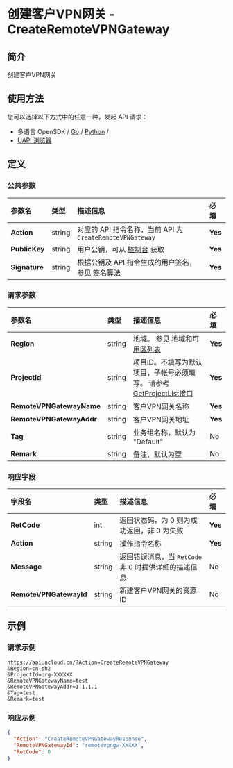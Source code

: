 # 创建客户VPN网关 - CreateRemoteVPNGateway

## 简介

创建客户VPN网关






## 使用方法

您可以选择以下方式中的任意一种，发起 API 请求：
- 多语言 OpenSDK / [Go](https://github.com/ucloud/ucloud-sdk-go) / [Python](https://github.com/ucloud/ucloud-sdk-python3) /
- [UAPI 浏览器](https://console.ucloud.cn/uapi/detail?id=CreateRemoteVPNGateway)


## 定义

### 公共参数

| 参数名 | 类型 | 描述信息 | 必填 |
|:---|:---|:---|:---|
| **Action**     | string  | 对应的 API 指令名称，当前 API 为 `CreateRemoteVPNGateway`                        | **Yes** |
| **PublicKey**  | string  | 用户公钥，可从 [控制台](https://console.ucloud.cn/uapi/apikey) 获取                                             | **Yes** |
| **Signature**  | string  | 根据公钥及 API 指令生成的用户签名，参见 [签名算法](api/summary/signature.md)  | **Yes** |

### 请求参数

| 参数名 | 类型 | 描述信息 | 必填 |
|:---|:---|:---|:---|
| **Region** | string | 地域。 参见 [地域和可用区列表](api/summary/regionlist) |**Yes**|
| **ProjectId** | string | 项目ID。不填写为默认项目，子帐号必须填写。 请参考[GetProjectList接口](api/summary/get_project_list) |**Yes**|
| **RemoteVPNGatewayName** | string | 客户VPN网关名称 |**Yes**|
| **RemoteVPNGatewayAddr** | string | 客户VPN网关地址 |**Yes**|
| **Tag** | string | 业务组名称，默认为 "Default" |No|
| **Remark** | string | 备注，默认为空 |No|

### 响应字段

| 字段名 | 类型 | 描述信息 | 必填 |
|:---|:---|:---|:---|
| **RetCode** | int | 返回状态码，为 0 则为成功返回，非 0 为失败 |**Yes**|
| **Action** | string | 操作指令名称 |**Yes**|
| **Message** | string | 返回错误消息，当 `RetCode` 非 0 时提供详细的描述信息 |No|
| **RemoteVPNGatewayId** | string | 新建客户VPN网关的资源ID |No|




## 示例

### 请求示例
    
```
https://api.ucloud.cn/?Action=CreateRemoteVPNGateway
&Region=cn-sh2
&ProjectId=org-XXXXXX
&RemoteVPNGatewayName=test
&RemoteVPNGatewayAddr=1.1.1.1
&Tag=test
&Remark=test
```

### 响应示例
    
```json
{
  "Action": "CreateRemoteVPNGatewayResponse",
  "RemoteVPNGatewayId": "remotevpngw-XXXXX",
  "RetCode": 0
}
```





